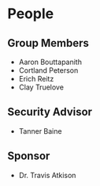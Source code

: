 # People

## Group Members

- Aaron Bouttapanith
- Cortland Peterson
- Erich Reitz
- Clay Truelove

## Security Advisor

- Tanner Baine

## Sponsor

- Dr. Travis Atkison
